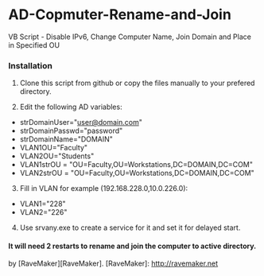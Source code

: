 AD-Copmuter-Rename-and-Join
===========================

VB Script - Disable IPv6, Change Computer Name, Join Domain and Place in Specified OU

### Installation

1. Clone this script from github or copy the files manually to your prefered directory.

2. Edit the following AD variables:
 - strDomainUser="user@domain.com"
 - strDomainPasswd="password"
 - strDomainName="DOMAIN"
 - VLAN1OU="Faculty"
 - VLAN2OU="Students"
 - VLAN1strOU = "OU=Faculty,OU=Workstations,DC=DOMAIN,DC=COM"
 - VLAN2strOU = "OU=Faculty,OU=Workstations,DC=DOMAIN,DC=COM"

3. Fill in VLAN for example (192.168.228.0,10.0.226.0):
 - VLAN1="228"
 - VLAN2="226"

4. Use srvany.exe to create a service for it and set it for delayed start.

#### It will need 2 restarts to rename and join the computer to active directory.

by [RaveMaker][RaveMaker].
[RaveMaker]: http://ravemaker.net

